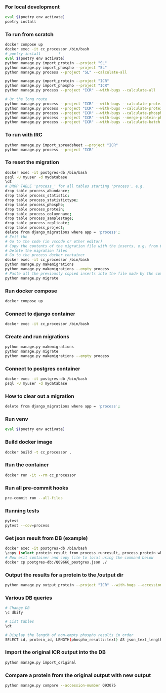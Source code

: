 ### For local development
```sh
eval $(poetry env activate)
poetry install
```


### To run from scratch
```sh
docker compose up
docker exec -it cc_processor /bin/bash
# poetry install        ?
eval $(poetry env activate)
python manage.py import_protein --project "SL"
python manage.py import_phospho --project "SL"
python manage.py process --project "SL" --calculate-all

python manage.py import_protein --project "ICR"
python manage.py import_phospho --project "ICR"
python manage.py process --project "ICR" --with-bugs --calculate-all

# Or the long route
python manage.py process --project "ICR" --with-bugs --calculate-protein-medians --calculate-phospho-medians
python manage.py process --project "ICR" --with-bugs --calculate-proteins
python manage.py process --project "ICR" --with-bugs --calculate-phosphos
python manage.py process --project "ICR" --with-bugs --merge-protein-phospho
python manage.py process --project "ICR" --with-bugs --calculate-batch

```

### To run with IRC
```sh
python manage.py import_spreadsheet --project "ICR"
python manage.py process --project "ICR"
```

### To reset the migration
```sh
docker exec -it postgres-db /bin/bash
psql -U myuser -d mydatabase
\dt
# DROP TABLE 'process_' for all tables starting 'process', e.g.
drop table process_abundance;
drop table process_statistic;
drop table process_statistictype;
drop table process_phospho;
drop table process_protein;
drop table process_columnname;
drop table process_samplestage;
drop table process_replicate;
drop table process_project;
delete from django_migrations where app = 'process';
# Exit the
# Go to the code (in vscode or other editor)
# Copy the contents of the migration file with the inserts, e.g. from 0002_auto_20250531_1657.
# Delete the migration files
# Go to the process docker container
docker exec -it cc_processor /bin/bash
python manage.py makemigrations
python manage.py makemigrations --empty process
# Paste all the previously copied inserts into the file made by the command above
python manage.py migrate
```

### Run docker compose
```sh
docker compose up
```

### Connect to django container
```sh
docker exec -it cc_processor /bin/bash
```

### Create and run migrations
```sh
python manage.py makemigrations
python manage.py migrate
python manage.py makemigrations --empty process
```

### Connect to postgres container
```sh
docker exec -it postgres-db /bin/bash
psql -U myuser -d mydatabase
```

### How to clear out a migration
```sh
delete from django_migrations where app = 'process';
```
### Run venv
```sh
eval $(poetry env activate)
```

### Build docker image
```sh
docker build -t cc_processor .
```

### Run the container
```sh
docker run -it --rm cc_processor
```

### Run all pre-commit hooks
```sh
pre-commit run --all-files
```


### Running tests
```sh
pytest
pytest --cov=process
```

### Get json result from DB (example)
```sh
docker exec -it postgres-db /bin/bash
\copy (select protein_result from process_runresult, process_protein where protein_id = process_protein.id and accession_number = 'Q09666' and run_id = 2) TO 'Q09666_postgres.json';
# Now exit container and copy file to local using the command below
docker cp postgres-db:/Q09666_postgres.json ./
```

### Output the results for a protein to the /output dir

```sh
python manage.py output_protein --project "ICR" --with-bugs --accession-number Q93075
```

### Various DB queries
```sh
# Change DB
\c dbify

# List tables
\dt

# Display the length of non-empty phospho results in order
SELECT id, protein_id, LENGTH(phospho_result::text) AS json_text_length FROM process_runresult where phospho_result != '{}' order by json_text_length asc;

```

### Import the original ICR output into the DB
```sh
python manage.py import_original
```

### Compare a protein from the original output with new output
```sh
python manage.py compare --accession-number Q93075
```